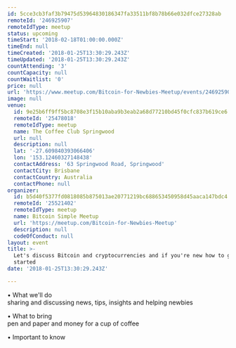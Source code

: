 ```yaml
---
id: 5cce3cb3faf3b79475d53964830186347fa33511bf8b78b66e032dfce27328ab
remoteId: '246925907'
remoteIdType: meetup
status: upcoming
timeStart: '2018-02-18T01:00:00.000Z'
timeEnd: null
timeCreated: '2018-01-25T13:30:29.243Z'
timeUpdated: '2018-01-25T13:30:29.243Z'
countAttending: '3'
countCapacity: null
countWaitlist: '0'
price: null
url: 'https://www.meetup.com/Bitcoin-for-Newbies-Meetup/events/246925907/'
image: null
venue:
  id: 9e25b6ff9ff5bc8708e3f15b10aba9b3eab2a68d77210bd45f0cfc837b619ce6
  remoteId: '25478018'
  remoteIdType: meetup
  name: The Coffee Club Springwood
  url: null
  description: null
  lat: '-27.609840393066406'
  lon: '153.12460327148438'
  contactAddress: '63 Springwood Road, Springwood'
  contactCity: Brisbane
  contactCountry: Australia
  contactPhone: null
organizer:
  id: b5d40f5377fd0818085b875013ae20771219bc688653450958d45aaca147bdc4
  remoteId: '25521402'
  remoteIdType: meetup
  name: Bitcoin Simple Meetup
  url: 'https://meetup.com/Bitcoin-for-Newbies-Meetup'
  description: null
  codeOfConduct: null
layout: event
title: >-
  Let's discuss Bitcoin and cryptocurrencies and if you're new how to get
  started
date: '2018-01-25T13:30:29.243Z'

---
```

<p>• What we'll do<br/>sharing and discussing news, tips, insights and helping newbies</p> <p>• What to bring<br/>pen and paper and money for a cup of coffee</p> <p>• Important to know</p>
